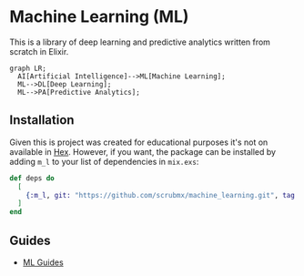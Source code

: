 # Machine Learning (ML)

This is a library of deep learning and predictive analytics written from scratch in Elixir.

```mermaid
graph LR;
  AI[Artificial Intelligence]-->ML[Machine Learning];
  ML-->DL[Deep Learning];
  ML-->PA[Predictive Analytics];
```

## Installation

Given this is project was created for educational purposes it's not on available in [Hex](https://hex.pm).
However, if you want, the package can be installed by adding `m_l` to your list of dependencies in `mix.exs`:

```elixir
def deps do
  [
    {:m_l, git: "https://github.com/scrubmx/machine_learning.git", tag: "0.1.0"}
  ]
end
```

## Guides

* [ML Guides](livebooks.html)
